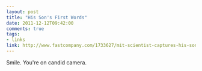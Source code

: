 ```yaml
---
layout: post
title: "His Son's First Words"
date: 2011-12-12T09:42:00
comments: true
tags:
- links
link: http://www.fastcompany.com/1733627/mit-scientist-captures-his-sons-first-90000-hours-on-video
---
```

Smile. You're on candid camera. 
